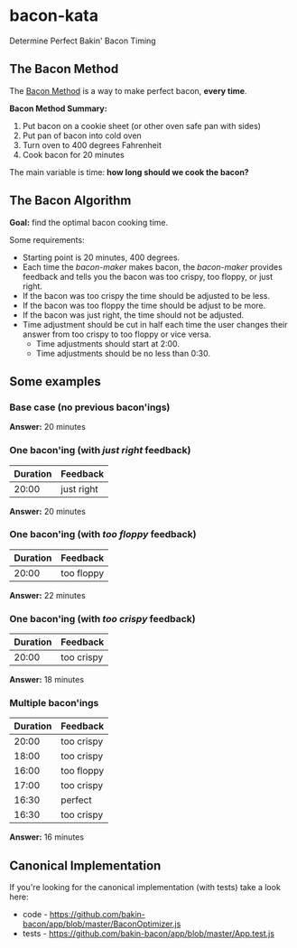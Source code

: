 # bacon-kata
Determine Perfect Bakin' Bacon Timing

## The Bacon Method

The [Bacon Method](http://www.baconmethod.com) is a way to make perfect bacon, __every time__.

__Bacon Method Summary:__

1. Put bacon on a cookie sheet (or other oven safe pan with sides)
1. Put pan of bacon into cold oven
1. Turn oven to 400 degrees Fahrenheit
1. Cook bacon for 20 minutes

The main variable is time: __how long should we cook the bacon?__

## The Bacon Algorithm

__Goal:__ find the optimal bacon cooking time.

Some requirements:

* Starting point is 20 minutes, 400 degrees.
* Each time the _bacon-maker_ makes bacon, the _bacon-maker_ provides feedback and tells you the bacon was too crispy, too floppy, or just right.
* If the bacon was too crispy the time should be adjusted to be less.
* If the bacon was too floppy the time should be adjust to be more.
* If the bacon was just right, the time should not be adjusted.
* Time adjustment should be cut in half each time the user changes their answer from too crispy to too floppy or vice versa.
  * Time adjustments should start at 2:00.
  * Time adjustments should be no less than 0:30.

## Some examples

### Base case (no previous bacon'ings)

__Answer:__ 20 minutes

### One bacon'ing (with _just right_ feedback)

| Duration | Feedback |
| --- | --- |
| 20:00 | just right |

__Answer:__ 20 minutes

### One bacon'ing (with _too floppy_ feedback)

| Duration | Feedback |
| --- | --- |
| 20:00 | too floppy |

__Answer:__ 22 minutes

### One bacon'ing (with _too crispy_ feedback)

| Duration | Feedback |
| --- | --- |
| 20:00 | too crispy |

__Answer:__ 18 minutes

### Multiple bacon'ings

| Duration | Feedback |
| --- | --- |
| 20:00 | too crispy |
| 18:00 | too crispy |
| 16:00 | too floppy |
| 17:00 | too crispy |
| 16:30 | perfect |
| 16:30 | too crispy |

__Answer:__ 16 minutes

## Canonical Implementation

If you're looking for the canonical implementation (with tests) take a look here:

* code - https://github.com/bakin-bacon/app/blob/master/BaconOptimizer.js
* tests - https://github.com/bakin-bacon/app/blob/master/App.test.js

